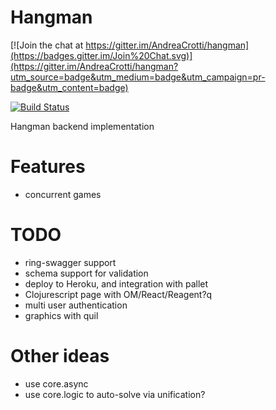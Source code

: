 # Hangman

[![Join the chat at https://gitter.im/AndreaCrotti/hangman](https://badges.gitter.im/Join%20Chat.svg)](https://gitter.im/AndreaCrotti/hangman?utm_source=badge&utm_medium=badge&utm_campaign=pr-badge&utm_content=badge)

[![Build Status](https://travis-ci.org/AndreaCrotti/hangman.png)](https://travis-ci.org/AndreaCrotti/hangman)

Hangman backend implementation

# Features

- concurrent games

# TODO
- ring-swagger support
- schema support for validation
- deploy to Heroku, and integration with pallet
- Clojurescript page with OM/React/Reagent?q
- multi user authentication
- graphics with quil

# Other ideas

- use core.async
- use core.logic to auto-solve via unification?
